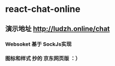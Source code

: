 # react-chat-online  

## 演示地址 http://ludzh.online/chat    

### Websoket 基于 SockJs实现   
### 图标和样式 抄的 京东网页版 ：）   